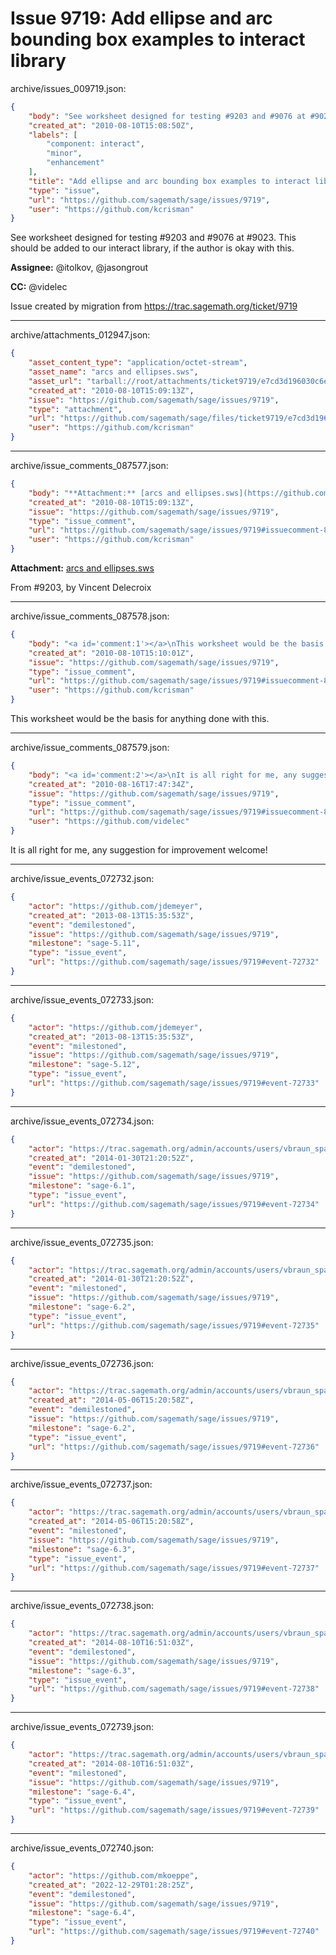 # Issue 9719: Add ellipse and arc bounding box examples to interact library

archive/issues_009719.json:
```json
{
    "body": "See worksheet designed for testing #9203 and #9076 at #9023.  This should be added to our interact library, if the author is okay with this.\n\n**Assignee:** @itolkov, @jasongrout\n\n**CC:**  @videlec\n\nIssue created by migration from https://trac.sagemath.org/ticket/9719\n\n",
    "created_at": "2010-08-10T15:08:50Z",
    "labels": [
        "component: interact",
        "minor",
        "enhancement"
    ],
    "title": "Add ellipse and arc bounding box examples to interact library",
    "type": "issue",
    "url": "https://github.com/sagemath/sage/issues/9719",
    "user": "https://github.com/kcrisman"
}
```
See worksheet designed for testing #9203 and #9076 at #9023.  This should be added to our interact library, if the author is okay with this.

**Assignee:** @itolkov, @jasongrout

**CC:**  @videlec

Issue created by migration from https://trac.sagemath.org/ticket/9719





---

archive/attachments_012947.json:
```json
{
    "asset_content_type": "application/octet-stream",
    "asset_name": "arcs and ellipses.sws",
    "asset_url": "tarball://root/attachments/ticket9719/e7cd3d196030c6ed196b3e7aaac980cc.sws",
    "created_at": "2010-08-10T15:09:13Z",
    "issue": "https://github.com/sagemath/sage/issues/9719",
    "type": "attachment",
    "url": "https://github.com/sagemath/sage/files/ticket9719/e7cd3d196030c6ed196b3e7aaac980cc.sws",
    "user": "https://github.com/kcrisman"
}
```



---

archive/issue_comments_087577.json:
```json
{
    "body": "**Attachment:** [arcs and ellipses.sws](https://github.com/sagemath/sage/files/ticket9719/e7cd3d196030c6ed196b3e7aaac980cc.sws)\n\nFrom #9203, by Vincent Delecroix",
    "created_at": "2010-08-10T15:09:13Z",
    "issue": "https://github.com/sagemath/sage/issues/9719",
    "type": "issue_comment",
    "url": "https://github.com/sagemath/sage/issues/9719#issuecomment-87577",
    "user": "https://github.com/kcrisman"
}
```

**Attachment:** [arcs and ellipses.sws](https://github.com/sagemath/sage/files/ticket9719/e7cd3d196030c6ed196b3e7aaac980cc.sws)

From #9203, by Vincent Delecroix



---

archive/issue_comments_087578.json:
```json
{
    "body": "<a id='comment:1'></a>\nThis worksheet would be the basis for anything done with this.",
    "created_at": "2010-08-10T15:10:01Z",
    "issue": "https://github.com/sagemath/sage/issues/9719",
    "type": "issue_comment",
    "url": "https://github.com/sagemath/sage/issues/9719#issuecomment-87578",
    "user": "https://github.com/kcrisman"
}
```

<a id='comment:1'></a>
This worksheet would be the basis for anything done with this.



---

archive/issue_comments_087579.json:
```json
{
    "body": "<a id='comment:2'></a>\nIt is all right for me, any suggestion for improvement welcome!",
    "created_at": "2010-08-16T17:47:34Z",
    "issue": "https://github.com/sagemath/sage/issues/9719",
    "type": "issue_comment",
    "url": "https://github.com/sagemath/sage/issues/9719#issuecomment-87579",
    "user": "https://github.com/videlec"
}
```

<a id='comment:2'></a>
It is all right for me, any suggestion for improvement welcome!



---

archive/issue_events_072732.json:
```json
{
    "actor": "https://github.com/jdemeyer",
    "created_at": "2013-08-13T15:35:53Z",
    "event": "demilestoned",
    "issue": "https://github.com/sagemath/sage/issues/9719",
    "milestone": "sage-5.11",
    "type": "issue_event",
    "url": "https://github.com/sagemath/sage/issues/9719#event-72732"
}
```



---

archive/issue_events_072733.json:
```json
{
    "actor": "https://github.com/jdemeyer",
    "created_at": "2013-08-13T15:35:53Z",
    "event": "milestoned",
    "issue": "https://github.com/sagemath/sage/issues/9719",
    "milestone": "sage-5.12",
    "type": "issue_event",
    "url": "https://github.com/sagemath/sage/issues/9719#event-72733"
}
```



---

archive/issue_events_072734.json:
```json
{
    "actor": "https://trac.sagemath.org/admin/accounts/users/vbraun_spam",
    "created_at": "2014-01-30T21:20:52Z",
    "event": "demilestoned",
    "issue": "https://github.com/sagemath/sage/issues/9719",
    "milestone": "sage-6.1",
    "type": "issue_event",
    "url": "https://github.com/sagemath/sage/issues/9719#event-72734"
}
```



---

archive/issue_events_072735.json:
```json
{
    "actor": "https://trac.sagemath.org/admin/accounts/users/vbraun_spam",
    "created_at": "2014-01-30T21:20:52Z",
    "event": "milestoned",
    "issue": "https://github.com/sagemath/sage/issues/9719",
    "milestone": "sage-6.2",
    "type": "issue_event",
    "url": "https://github.com/sagemath/sage/issues/9719#event-72735"
}
```



---

archive/issue_events_072736.json:
```json
{
    "actor": "https://trac.sagemath.org/admin/accounts/users/vbraun_spam",
    "created_at": "2014-05-06T15:20:58Z",
    "event": "demilestoned",
    "issue": "https://github.com/sagemath/sage/issues/9719",
    "milestone": "sage-6.2",
    "type": "issue_event",
    "url": "https://github.com/sagemath/sage/issues/9719#event-72736"
}
```



---

archive/issue_events_072737.json:
```json
{
    "actor": "https://trac.sagemath.org/admin/accounts/users/vbraun_spam",
    "created_at": "2014-05-06T15:20:58Z",
    "event": "milestoned",
    "issue": "https://github.com/sagemath/sage/issues/9719",
    "milestone": "sage-6.3",
    "type": "issue_event",
    "url": "https://github.com/sagemath/sage/issues/9719#event-72737"
}
```



---

archive/issue_events_072738.json:
```json
{
    "actor": "https://trac.sagemath.org/admin/accounts/users/vbraun_spam",
    "created_at": "2014-08-10T16:51:03Z",
    "event": "demilestoned",
    "issue": "https://github.com/sagemath/sage/issues/9719",
    "milestone": "sage-6.3",
    "type": "issue_event",
    "url": "https://github.com/sagemath/sage/issues/9719#event-72738"
}
```



---

archive/issue_events_072739.json:
```json
{
    "actor": "https://trac.sagemath.org/admin/accounts/users/vbraun_spam",
    "created_at": "2014-08-10T16:51:03Z",
    "event": "milestoned",
    "issue": "https://github.com/sagemath/sage/issues/9719",
    "milestone": "sage-6.4",
    "type": "issue_event",
    "url": "https://github.com/sagemath/sage/issues/9719#event-72739"
}
```



---

archive/issue_events_072740.json:
```json
{
    "actor": "https://github.com/mkoeppe",
    "created_at": "2022-12-29T01:28:25Z",
    "event": "demilestoned",
    "issue": "https://github.com/sagemath/sage/issues/9719",
    "milestone": "sage-6.4",
    "type": "issue_event",
    "url": "https://github.com/sagemath/sage/issues/9719#event-72740"
}
```
